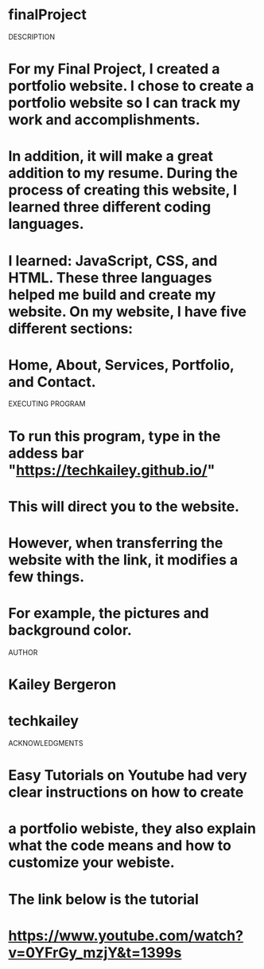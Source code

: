 # finalProject

DESCRIPTION
# For my Final Project, I created a portfolio website. I chose to create a portfolio website so I can track my work and accomplishments.
# In addition, it will make a great addition to my resume. During the process of creating this website, I learned three different coding languages. 
# I learned: JavaScript, CSS, and HTML. These three languages helped me build and create my website. On my website, I have five different sections: 
# Home, About, Services, Portfolio, and Contact. 

EXECUTING PROGRAM
# To run this program, type in the addess bar "https://techkailey.github.io/"
# This will direct you to the website.
# However, when transferring the website with the link, it modifies a few things. 
# For example, the pictures and background color. 

AUTHOR
# Kailey Bergeron
# techkailey

ACKNOWLEDGMENTS
# Easy Tutorials on Youtube had very clear instructions on how to create 
# a portfolio webiste, they also explain what the code means and how to customize your webiste. 
# The link below is the tutorial
# https://www.youtube.com/watch?v=0YFrGy_mzjY&t=1399s
